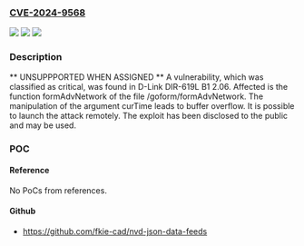 ### [CVE-2024-9568](https://cve.mitre.org/cgi-bin/cvename.cgi?name=CVE-2024-9568)
![](https://img.shields.io/static/v1?label=Product&message=DIR-619L%20B1&color=blue)
![](https://img.shields.io/static/v1?label=Version&message=%3D%202.06%20&color=brighgreen)
![](https://img.shields.io/static/v1?label=Vulnerability&message=Buffer%20Overflow&color=brighgreen)

### Description

** UNSUPPPORTED WHEN ASSIGNED ** A vulnerability, which was classified as critical, was found in D-Link DIR-619L B1 2.06. Affected is the function formAdvNetwork of the file /goform/formAdvNetwork. The manipulation of the argument curTime leads to buffer overflow. It is possible to launch the attack remotely. The exploit has been disclosed to the public and may be used.

### POC

#### Reference
No PoCs from references.

#### Github
- https://github.com/fkie-cad/nvd-json-data-feeds

